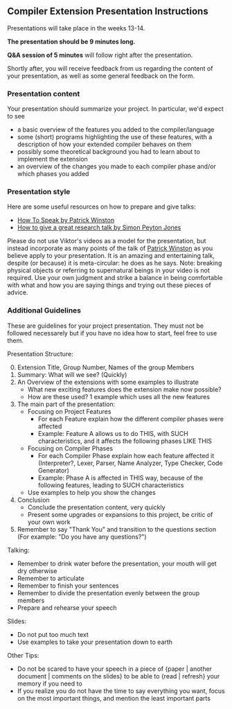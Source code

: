 ## Compiler Extension Presentation Instructions

Presentations will take place in the weeks 13-14. 

**The presentation should be 9 minutes long.**

**Q&A session of 5 minutes** will follow right after the
presentation. 

Shortly after, you will receive feedback from us regarding the content
of your presentation, as well as some general feedback on the form.

### Presentation content

Your presentation should summarize your project. In particular, we\'d
expect to see

-   a basic overview of the features you added to the compiler/language
-   some (short) programs highlighting the use of these features, with a
    description of how your extended compiler behaves on them
-   possibly some theoretical background you had to learn about to
    implement the extension
-   an overview of the changes you made to each compiler phase and/or
    which phases you added

### Presentation style

Here are some useful resources on how to prepare and give talks:

-   [How To Speak by Patrick
    Winston](https://www.youtube.com/watch?v=Unzc731iCUY)
-   [How to give a great research talk by Simon Peyton
    Jones](https://www.microsoft.com/en-us/research/academic-program/give-great-research-talk/)

Please do not use Viktor\'s videos as a model for the presentation, but
instead incorporate as many points of the talk of [Patrick
Winston](https://en.wikipedia.org/wiki/Patrick_Winston) as you believe
apply to your presentation. It is an amazing and entertaining talk,
despite (or because) it is meta-circular: he does as he says. Note:
breaking physical objects or referring to supernatural beings in your
video is not required. Use your own judgment and strike a balance in
being comfortable with what and how you are saying things and trying out
these pieces of advice.

### Additional Guidelines
These are guidelines for your project presentation. They must not be followed necessarely but if you have no idea how to start, feel free to use them.

Presentation Structure:

0) Extension Title, Group Number, Names of the group Members
1) Summary: What will we see? (Quickly)
2) An Overview of the extensions with some examples to illustrate
    - What new exciting features does the extension make now possible? 
    - How are these used? 1 example which uses all the new features
3) The main part of the presentation: 
    - Focusing on Project Features
        - For each Feature explain how the different compiler phases were affected 
        - Example: Feature A allows us to do THIS, with SUCH characteristics, and it affects the following phases LIKE THIS
    - Focusing on Compiler Phases
        - For each Compiler Phase explain how each feature affected it (Interpreter?, Lexer, Parser, Name Analyzer, Type Checker, Code Generator)
        - Example: Phase A is affected in THIS way, because of the following features, leading to SUCH characteristics
    - Use examples to help you show the changes
4) Conclusion
    - Conclude the presentation content, very quickly 
    - Present some upgrades or expansions to this project, be critic of your own work
5) Remember to say "Thank You" and transition to the questions section (For example: "Do you have any questions?")

Talking:
- Remember to drink water before the presentation, your mouth will get dry otherwise 
- Remember to articulate
- Remember to finish your sentences
- Remember to divide the presentation evenly between the group members
- Prepare and rehearse your speech

Slides:
- Do not put too much text
- Use examples to take your presentation down to earth

Other Tips:
- Do not be scared to have your speech in a piece of {paper | another document | comments on the slides} to be able to {read | refresh} your memory if you need to
- If you realize you do not have the time to say everything you want, focus on the most important things, and mention the least important parts
